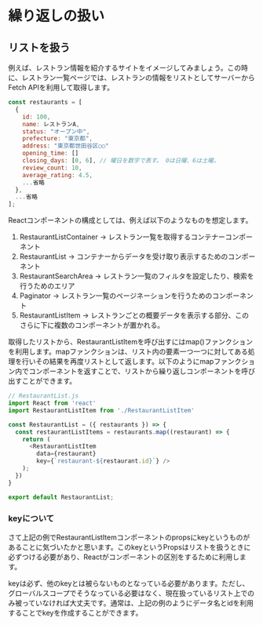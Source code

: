 # 繰り返しの扱い

## リストを扱う

例えば、レストラン情報を紹介するサイトをイメージしてみましょう。この時に、レストラン一覧ページでは、レストランの情報をリストとしてサーバーからFetch APIを利用して取得します。

```js
const restaurants = [
  {
    id: 100,
    name: レストランA,
    status: "オープン中",
    prefecture: "東京都",
    address: "東京都世田谷区○○"
    opening_time: []
    closing_days: [0, 6], // 曜日を数字で表す。 0は日曜、6は土曜。
    review_count: 10,
    average_rating: 4.5,
    ...省略
  },
  ...省略
];
```

Reactコンポーネントの構成としては、例えば以下のようなものを想定します。

1. RestaurantListContainer -> レストラン一覧を取得するコンテナーコンポーネント
2. RestaurantList -> コンテナーからデータを受け取り表示するためのコンポーネント
3. RestaurantSearchArea -> レストラン一覧のフィルタを設定したり、検索を行うためのエリア
4. Paginator -> レストラン一覧のページネーションを行うためのコンポーネント
5. RestaurantListItem -> レストランごとの概要データを表示する部分、このさらに下に複数のコンポーネントが置かれる。

取得したリストから、RestaurantListItemを呼び出すにはmap()ファンクションを利用します。mapファンクションは、リスト内の要素一つ一つに対してある処理を行いその結果を再度リストとして返します。以下のようにmapファンクション内でコンポーネントを返すことで、リストから繰り返しコンポーネントを呼び出すことができます。

```js
// RestaurantList.js
import React from 'react'
import RestaurantListItem from './RestaurantListItem'

const RestaurantList = ({ restaurants }) => {
  const restaurantListItems = restaurants.map((restaurant) => {
    return (
      <RestaurantListItem
        data={restaurant}
        key={`restaurant-${restaurant.id}`} />
    );
  })
}

export default RestaurantList;
```

### keyについて

さて上記の例でRestaurantListItemコンポーネントのpropsにkeyというものがあることに気づいたかと思います。このkeyというPropsはリストを扱うときに必ずつける必要があり、Reactがコンポーネントの区別をするために利用します。

keyは必ず、他のkeyとは被らないものとなっている必要があります。ただし、グローバルスコープでそうなっている必要はなく、現在扱っているリスト上でのみ被っていなければ大丈夫です。通常は、上記の例のようにデータ名とidを利用することでkeyを作成することができます。
